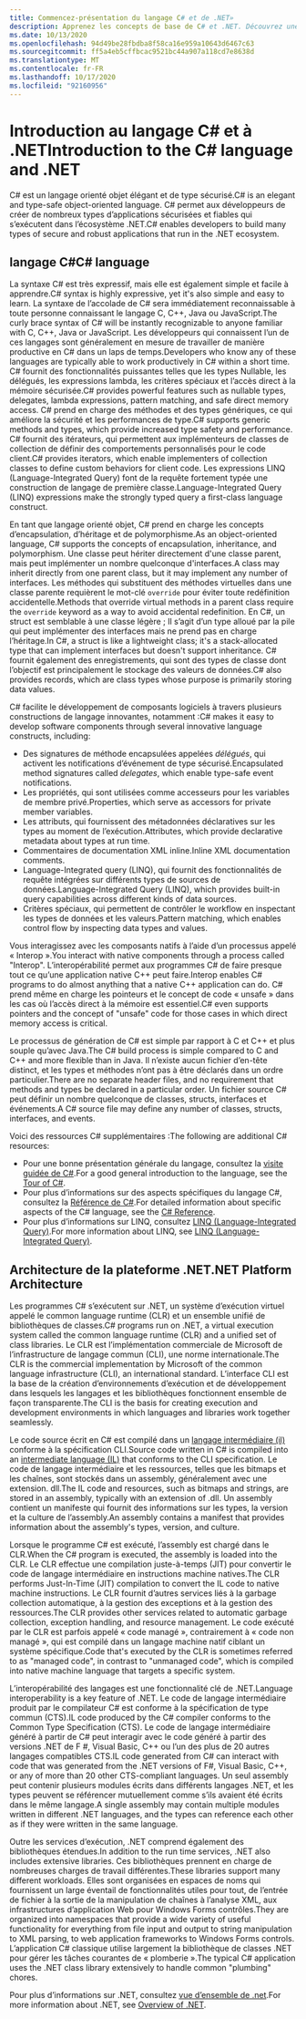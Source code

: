 ```yaml
---
title: Commencez-présentation du langage C# et de .NET»
description: Apprenez les concepts de base de C# et .NET. Découvrez une vue d’ensemble du langage C# et de l’écosystème .NET.
ms.date: 10/13/2020
ms.openlocfilehash: 94d49be28fbdba8f58ca16e959a10643d6467c63
ms.sourcegitcommit: ff5a4eb5cffbcac9521bc44a907a118cd7e8638d
ms.translationtype: MT
ms.contentlocale: fr-FR
ms.lasthandoff: 10/17/2020
ms.locfileid: "92160956"
---
```

# <a name="introduction-to-the-c-language-and-net"></a><span data-ttu-id="41a03-104">Introduction au langage C# et à .NET</span><span class="sxs-lookup"><span data-stu-id="41a03-104">Introduction to the C# language and .NET</span></span>

<span data-ttu-id="41a03-105">C# est un langage orienté objet élégant et de type sécurisé.</span><span class="sxs-lookup"><span data-stu-id="41a03-105">C# is an elegant and type-safe object-oriented language.</span></span> <span data-ttu-id="41a03-106">C# permet aux développeurs de créer de nombreux types d’applications sécurisées et fiables qui s’exécutent dans l’écosystème .NET.</span><span class="sxs-lookup"><span data-stu-id="41a03-106">C# enables developers to build many types of secure and robust applications that run in the .NET ecosystem.</span></span>

## <a name="c-language"></a><span data-ttu-id="41a03-107">langage C#</span><span class="sxs-lookup"><span data-stu-id="41a03-107">C# language</span></span>

<span data-ttu-id="41a03-108">La syntaxe C# est très expressif, mais elle est également simple et facile à apprendre.</span><span class="sxs-lookup"><span data-stu-id="41a03-108">C# syntax is highly expressive, yet it's also simple and easy to learn.</span></span> <span data-ttu-id="41a03-109">La syntaxe de l’accolade de C# sera immédiatement reconnaissable à toute personne connaissant le langage C, C++, Java ou JavaScript.</span><span class="sxs-lookup"><span data-stu-id="41a03-109">The curly brace syntax of C# will be instantly recognizable to anyone familiar with C, C++, Java or JavaScript.</span></span> <span data-ttu-id="41a03-110">Les développeurs qui connaissent l’un de ces langages sont généralement en mesure de travailler de manière productive en C# dans un laps de temps.</span><span class="sxs-lookup"><span data-stu-id="41a03-110">Developers who know any of these languages are typically able to work productively in C# within a short time.</span></span> <span data-ttu-id="41a03-111">C# fournit des fonctionnalités puissantes telles que les types Nullable, les délégués, les expressions lambda, les critères spéciaux et l’accès direct à la mémoire sécurisée.</span><span class="sxs-lookup"><span data-stu-id="41a03-111">C# provides powerful features such as nullable types, delegates, lambda expressions, pattern matching, and safe direct memory access.</span></span> <span data-ttu-id="41a03-112">C# prend en charge des méthodes et des types génériques, ce qui améliore la sécurité et les performances de type.</span><span class="sxs-lookup"><span data-stu-id="41a03-112">C# supports generic methods and types, which provide increased type safety and performance.</span></span> <span data-ttu-id="41a03-113">C# fournit des itérateurs, qui permettent aux implémenteurs de classes de collection de définir des comportements personnalisés pour le code client.</span><span class="sxs-lookup"><span data-stu-id="41a03-113">C# provides iterators, which enable implementers of collection classes to define custom behaviors for client code.</span></span> <span data-ttu-id="41a03-114">Les expressions LINQ (Language-Integrated Query) font de la requête fortement typée une construction de langage de première classe.</span><span class="sxs-lookup"><span data-stu-id="41a03-114">Language-Integrated Query (LINQ) expressions make the strongly typed query a first-class language construct.</span></span>

<span data-ttu-id="41a03-115">En tant que langage orienté objet, C# prend en charge les concepts d’encapsulation, d’héritage et de polymorphisme.</span><span class="sxs-lookup"><span data-stu-id="41a03-115">As an object-oriented language, C# supports the concepts of encapsulation, inheritance, and polymorphism.</span></span> <span data-ttu-id="41a03-116">Une classe peut hériter directement d'une classe parent, mais peut implémenter un nombre quelconque d'interfaces.</span><span class="sxs-lookup"><span data-stu-id="41a03-116">A class may inherit directly from one parent class, but it may implement any number of interfaces.</span></span> <span data-ttu-id="41a03-117">Les méthodes qui substituent des méthodes virtuelles dans une classe parente requièrent le mot-clé `override` pour éviter toute redéfinition accidentelle.</span><span class="sxs-lookup"><span data-stu-id="41a03-117">Methods that override virtual methods in a parent class require the `override` keyword as a way to avoid accidental redefinition.</span></span> <span data-ttu-id="41a03-118">En C#, un struct est semblable à une classe légère ; Il s’agit d’un type alloué par la pile qui peut implémenter des interfaces mais ne prend pas en charge l’héritage.</span><span class="sxs-lookup"><span data-stu-id="41a03-118">In C#, a struct is like a lightweight class; it's a stack-allocated type that can implement interfaces but doesn't support inheritance.</span></span> <span data-ttu-id="41a03-119">C# fournit également des enregistrements, qui sont des types de classe dont l’objectif est principalement le stockage des valeurs de données.</span><span class="sxs-lookup"><span data-stu-id="41a03-119">C# also provides records, which are class types whose purpose is primarily storing data values.</span></span>

<span data-ttu-id="41a03-120">C# facilite le développement de composants logiciels à travers plusieurs constructions de langage innovantes, notamment :</span><span class="sxs-lookup"><span data-stu-id="41a03-120">C# makes it easy to develop software components through several innovative language constructs, including:</span></span>

- <span data-ttu-id="41a03-121">Des signatures de méthode encapsulées appelées *délégués*, qui activent les notifications d’événement de type sécurisé.</span><span class="sxs-lookup"><span data-stu-id="41a03-121">Encapsulated method signatures called *delegates*, which enable type-safe event notifications.</span></span>
- <span data-ttu-id="41a03-122">Les propriétés, qui sont utilisées comme accesseurs pour les variables de membre privé.</span><span class="sxs-lookup"><span data-stu-id="41a03-122">Properties, which serve as accessors for private member variables.</span></span>
- <span data-ttu-id="41a03-123">Les attributs, qui fournissent des métadonnées déclaratives sur les types au moment de l’exécution.</span><span class="sxs-lookup"><span data-stu-id="41a03-123">Attributes, which provide declarative metadata about types at run time.</span></span>
- <span data-ttu-id="41a03-124">Commentaires de documentation XML inline.</span><span class="sxs-lookup"><span data-stu-id="41a03-124">Inline XML documentation comments.</span></span>
- <span data-ttu-id="41a03-125">Language-Integrated query (LINQ), qui fournit des fonctionnalités de requête intégrées sur différents types de sources de données.</span><span class="sxs-lookup"><span data-stu-id="41a03-125">Language-Integrated Query (LINQ), which provides built-in query capabilities across different kinds of data sources.</span></span>
- <span data-ttu-id="41a03-126">Critères spéciaux, qui permettent de contrôler le workflow en inspectant les types de données et les valeurs.</span><span class="sxs-lookup"><span data-stu-id="41a03-126">Pattern matching, which enables control flow by inspecting data types and values.</span></span>

<span data-ttu-id="41a03-127">Vous interagissez avec les composants natifs à l’aide d’un processus appelé « Interop ».</span><span class="sxs-lookup"><span data-stu-id="41a03-127">You interact with native components through a process called "Interop".</span></span> <span data-ttu-id="41a03-128">L’interopérabilité permet aux programmes C# de faire presque tout ce qu’une application native C++ peut faire.</span><span class="sxs-lookup"><span data-stu-id="41a03-128">Interop enables C# programs to do almost anything that a native C++ application can do.</span></span> <span data-ttu-id="41a03-129">C# prend même en charge les pointeurs et le concept de code « unsafe » dans les cas où l’accès direct à la mémoire est essentiel.</span><span class="sxs-lookup"><span data-stu-id="41a03-129">C# even supports pointers and the concept of "unsafe" code for those cases in which direct memory access is critical.</span></span>

<span data-ttu-id="41a03-130">Le processus de génération de C# est simple par rapport à C et C++ et plus souple qu’avec Java.</span><span class="sxs-lookup"><span data-stu-id="41a03-130">The C# build process is simple compared to C and C++ and more flexible than in Java.</span></span> <span data-ttu-id="41a03-131">Il n’existe aucun fichier d’en-tête distinct, et les types et méthodes n’ont pas à être déclarés dans un ordre particulier.</span><span class="sxs-lookup"><span data-stu-id="41a03-131">There are no separate header files, and no requirement that methods and types be declared in a particular order.</span></span> <span data-ttu-id="41a03-132">Un fichier source C# peut définir un nombre quelconque de classes, structs, interfaces et événements.</span><span class="sxs-lookup"><span data-stu-id="41a03-132">A C# source file may define any number of classes, structs, interfaces, and events.</span></span>

<span data-ttu-id="41a03-133">Voici des ressources C# supplémentaires :</span><span class="sxs-lookup"><span data-stu-id="41a03-133">The following are additional C# resources:</span></span>

- <span data-ttu-id="41a03-134">Pour une bonne présentation générale du langage, consultez la [visite guidée de C#](../tour-of-csharp/index.md).</span><span class="sxs-lookup"><span data-stu-id="41a03-134">For a good general introduction to the language, see the [Tour of C#](../tour-of-csharp/index.md).</span></span>
- <span data-ttu-id="41a03-135">Pour plus d’informations sur des aspects spécifiques du langage C#, consultez la [Référence de C#](../language-reference/index.md).</span><span class="sxs-lookup"><span data-stu-id="41a03-135">For detailed information about specific aspects of the C# language, see the [C# Reference](../language-reference/index.md).</span></span>
- <span data-ttu-id="41a03-136">Pour plus d’informations sur LINQ, consultez [LINQ (Language-Integrated Query)](../programming-guide/concepts/linq/index.md).</span><span class="sxs-lookup"><span data-stu-id="41a03-136">For more information about LINQ, see [LINQ (Language-Integrated Query)](../programming-guide/concepts/linq/index.md).</span></span>

## <a name="net-platform-architecture"></a><span data-ttu-id="41a03-137">Architecture de la plateforme .NET</span><span class="sxs-lookup"><span data-stu-id="41a03-137">.NET Platform Architecture</span></span>

<span data-ttu-id="41a03-138">Les programmes C# s’exécutent sur .NET, un système d’exécution virtuel appelé le common language runtime (CLR) et un ensemble unifié de bibliothèques de classes.</span><span class="sxs-lookup"><span data-stu-id="41a03-138">C# programs run on .NET, a virtual execution system called the common language runtime (CLR) and a unified set of class libraries.</span></span> <span data-ttu-id="41a03-139">Le CLR est l’implémentation commerciale de Microsoft de l’infrastructure de langage commun (CLI), une norme internationale.</span><span class="sxs-lookup"><span data-stu-id="41a03-139">The CLR is the commercial implementation by Microsoft of the common language infrastructure (CLI), an international standard.</span></span> <span data-ttu-id="41a03-140">L’interface CLI est la base de la création d’environnements d’exécution et de développement dans lesquels les langages et les bibliothèques fonctionnent ensemble de façon transparente.</span><span class="sxs-lookup"><span data-stu-id="41a03-140">The CLI is the basis for creating execution and development environments in which languages and libraries work together seamlessly.</span></span>

<span data-ttu-id="41a03-141">Le code source écrit en C# est compilé dans un [langage intermédiaire (il)](../../standard/managed-code.md) conforme à la spécification CLI.</span><span class="sxs-lookup"><span data-stu-id="41a03-141">Source code written in C# is compiled into an [intermediate language (IL)](../../standard/managed-code.md) that conforms to the CLI specification.</span></span> <span data-ttu-id="41a03-142">Le code de langage intermédiaire et les ressources, telles que les bitmaps et les chaînes, sont stockés dans un assembly, généralement avec une extension. dll.</span><span class="sxs-lookup"><span data-stu-id="41a03-142">The IL code and resources, such as bitmaps and strings, are stored in an assembly, typically with an extension of .dll.</span></span> <span data-ttu-id="41a03-143">Un assembly contient un manifeste qui fournit des informations sur les types, la version et la culture de l’assembly.</span><span class="sxs-lookup"><span data-stu-id="41a03-143">An assembly contains a manifest that provides information about the assembly's types, version, and culture.</span></span>

<span data-ttu-id="41a03-144">Lorsque le programme C# est exécuté, l’assembly est chargé dans le CLR.</span><span class="sxs-lookup"><span data-stu-id="41a03-144">When the C# program is executed, the assembly is loaded into the CLR.</span></span> <span data-ttu-id="41a03-145">Le CLR effectue une compilation juste-à-temps (JIT) pour convertir le code de langage intermédiaire en instructions machine natives.</span><span class="sxs-lookup"><span data-stu-id="41a03-145">The CLR performs Just-In-Time (JIT) compilation to convert the IL code to native machine instructions.</span></span> <span data-ttu-id="41a03-146">Le CLR fournit d’autres services liés à la garbage collection automatique, à la gestion des exceptions et à la gestion des ressources.</span><span class="sxs-lookup"><span data-stu-id="41a03-146">The CLR provides other services related to automatic garbage collection, exception handling, and resource management.</span></span> <span data-ttu-id="41a03-147">Le code exécuté par le CLR est parfois appelé « code managé », contrairement à « code non managé », qui est compilé dans un langage machine natif ciblant un système spécifique.</span><span class="sxs-lookup"><span data-stu-id="41a03-147">Code that's executed by the CLR is sometimes referred to as "managed code", in contrast to "unmanaged code", which is compiled into native machine language that targets a specific system.</span></span>

<span data-ttu-id="41a03-148">L’interopérabilité des langages est une fonctionnalité clé de .NET.</span><span class="sxs-lookup"><span data-stu-id="41a03-148">Language interoperability is a key feature of .NET.</span></span> <span data-ttu-id="41a03-149">Le code de langage intermédiaire produit par le compilateur C# est conforme à la spécification de type commun (CTS).</span><span class="sxs-lookup"><span data-stu-id="41a03-149">IL code produced by the C# compiler conforms to the Common Type Specification (CTS).</span></span> <span data-ttu-id="41a03-150">Le code de langage intermédiaire généré à partir de C# peut interagir avec le code généré à partir des versions .NET de F #, Visual Basic, C++ ou l’un des plus de 20 autres langages compatibles CTS.</span><span class="sxs-lookup"><span data-stu-id="41a03-150">IL code generated from C# can interact with code that was generated from the .NET versions of F#, Visual Basic, C++, or any of more than 20 other CTS-compliant languages.</span></span> <span data-ttu-id="41a03-151">Un seul assembly peut contenir plusieurs modules écrits dans différents langages .NET, et les types peuvent se référencer mutuellement comme s’ils avaient été écrits dans le même langage.</span><span class="sxs-lookup"><span data-stu-id="41a03-151">A single assembly may contain multiple modules written in different .NET languages, and the types can reference each other as if they were written in the same language.</span></span>

<span data-ttu-id="41a03-152">Outre les services d’exécution, .NET comprend également des bibliothèques étendues.</span><span class="sxs-lookup"><span data-stu-id="41a03-152">In addition to the run time services, .NET also includes extensive libraries.</span></span> <span data-ttu-id="41a03-153">Ces bibliothèques prennent en charge de nombreuses charges de travail différentes.</span><span class="sxs-lookup"><span data-stu-id="41a03-153">These libraries support many different workloads.</span></span> <span data-ttu-id="41a03-154">Elles sont organisées en espaces de noms qui fournissent un large éventail de fonctionnalités utiles pour tout, de l’entrée de fichier à la sortie de la manipulation de chaînes à l’analyse XML, aux infrastructures d’application Web pour Windows Forms contrôles.</span><span class="sxs-lookup"><span data-stu-id="41a03-154">They are organized into namespaces that provide a wide variety of useful functionality for everything from file input and output to string manipulation to XML parsing, to web application frameworks to Windows Forms controls.</span></span> <span data-ttu-id="41a03-155">L’application C# classique utilise largement la bibliothèque de classes .NET pour gérer les tâches courantes de « plomberie ».</span><span class="sxs-lookup"><span data-stu-id="41a03-155">The typical C# application uses the .NET class library extensively to handle common "plumbing" chores.</span></span>

<span data-ttu-id="41a03-156">Pour plus d’informations sur .NET, consultez [vue d’ensemble de .net](../../core/introduction.md).</span><span class="sxs-lookup"><span data-stu-id="41a03-156">For more information about .NET, see [Overview of .NET](../../core/introduction.md).</span></span>
